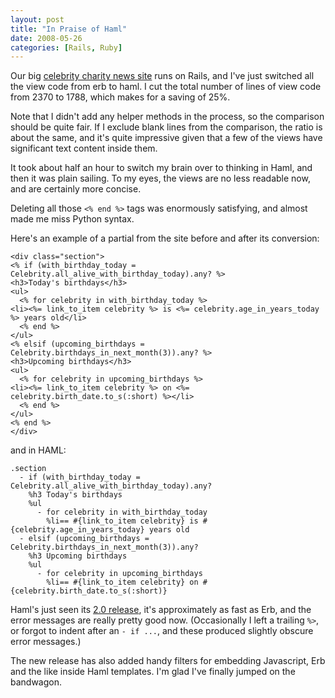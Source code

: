 ```yaml
---
layout: post
title: "In Praise of Haml"
date: 2008-05-26
categories: [Rails, Ruby]
---
```


Our big
[celebrity charity news site](https://www.looktothestars.org/) runs
on Rails, and I've just switched all the view code from erb to haml. I
cut the total number of lines of view code from 2370 to 1788, which
makes for a saving of 25%.

<!-- more -->

Note that I didn't add any helper methods in the process, so the
comparison should be quite fair. If I exclude blank lines from the
comparison, the ratio is about the same, and it's quite impressive
given that a few of the views have significant text content inside
them.

It took about half an hour to switch my brain over to thinking in
Haml, and then it was plain sailing. To my eyes, the views are no less
readable now, and are certainly more concise.

Deleting all those `<% end %>` tags was enormously satisfying, and
almost made me miss Python syntax.

Here's an example of a partial from the site before and after its conversion:

```erb
<div class="section">
<% if (with_birthday_today = Celebrity.all_alive_with_birthday_today).any? %>
<h3>Today's birthdays</h3>
<ul>
  <% for celebrity in with_birthday_today %>
<li><%= link_to_item celebrity %> is <%= celebrity.age_in_years_today %> years old</li>
  <% end %>
</ul>
<% elsif (upcoming_birthdays = Celebrity.birthdays_in_next_month(3)).any? %>
<h3>Upcoming birthdays</h3>
<ul>
  <% for celebrity in upcoming_birthdays %>
<li><%= link_to_item celebrity %> on <%= celebrity.birth_date.to_s(:short) %></li>
  <% end %>
</ul>
<% end %>
</div>
```

and in HAML:

```haml
.section
  - if (with_birthday_today = Celebrity.all_alive_with_birthday_today).any?
    %h3 Today's birthdays
    %ul
      - for celebrity in with_birthday_today
        %li== #{link_to_item celebrity} is #{celebrity.age_in_years_today} years old
  - elsif (upcoming_birthdays = Celebrity.birthdays_in_next_month(3)).any?
    %h3 Upcoming birthdays
    %ul
      - for celebrity in upcoming_birthdays
        %li== #{link_to_item celebrity} on #{celebrity.birth_date.to_s(:short)}
```

Haml's just seen its
[2.0 release](https://nex-3.com/posts/76-haml-2-0), it's approximately
as fast as Erb, and the error messages are really pretty good
now. (Occasionally I left a trailing `%>`, or forgot to indent after
an `- if ...`, and these produced slightly obscure error messages.)

The new release has also added handy filters for embedding Javascript,
Erb and the like inside Haml templates. I'm glad I've finally jumped
on the bandwagon.
